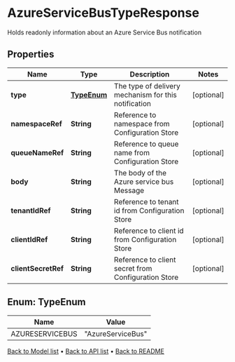 

# AzureServiceBusTypeResponse

Holds readonly information about an Azure Service Bus notification

## Properties

| Name | Type | Description | Notes |
|------------ | ------------- | ------------- | -------------|
|**type** | [**TypeEnum**](#TypeEnum) | The type of delivery mechanism for this notification |  [optional] |
|**namespaceRef** | **String** | Reference to namespace from Configuration Store |  [optional] |
|**queueNameRef** | **String** | Reference to queue name from Configuration Store |  [optional] |
|**body** | **String** | The body of the Azure service bus Message |  [optional] |
|**tenantIdRef** | **String** | Reference to tenant id from Configuration Store |  [optional] |
|**clientIdRef** | **String** | Reference to client id from Configuration Store |  [optional] |
|**clientSecretRef** | **String** | Reference to client secret from Configuration Store |  [optional] |



## Enum: TypeEnum

| Name | Value |
|---- | -----|
| AZURESERVICEBUS | &quot;AzureServiceBus&quot; |



[Back to Model list](../README.md#documentation-for-models) &#8226; [Back to API list](../README.md#documentation-for-api-endpoints) &#8226; [Back to README](../README.md)


